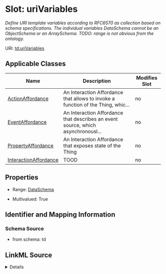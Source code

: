 

# Slot: uriVariables


_Define URI template variables according to RFC6570 as collection based on schema specifications. The individual variables DataSchema cannot be an ObjectSchema or an ArraySchema. TODO: range is not obvious from the ontology._



URI: [td:uriVariables](https://www.w3.org/2019/wot/td#uriVariables)



<!-- no inheritance hierarchy -->





## Applicable Classes

| Name | Description | Modifies Slot |
| --- | --- | --- |
| [ActionAffordance](ActionAffordance.md) | An Interaction Affordance that allows to invoke a function of the Thing, whic... |  no  |
| [EventAffordance](EventAffordance.md) | An Interaction Affordance that describes an event source, which asynchronousl... |  no  |
| [PropertyAffordance](PropertyAffordance.md) | An Interaction Affordance that exposes state of the Thing |  no  |
| [InteractionAffordance](InteractionAffordance.md) | TOOD |  no  |







## Properties

* Range: [DataSchema](DataSchema.md)

* Multivalued: True





## Identifier and Mapping Information







### Schema Source


* from schema: td




## LinkML Source

<details>
```yaml
name: uriVariables
description: 'Define URI template variables according to RFC6570 as collection based
  on schema specifications. The individual variables DataSchema cannot be an ObjectSchema
  or an ArraySchema. TODO: range is not obvious from the ontology.'
from_schema: td
rank: 1000
multivalued: true
alias: uriVariables
owner: InteractionAffordance
domain_of:
- InteractionAffordance
range: DataSchema

```
</details>